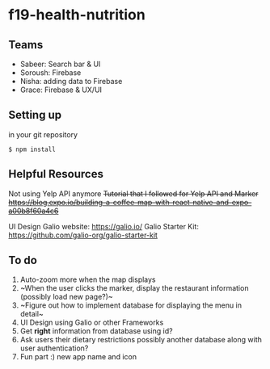 # f19-health-nutrition

## Teams
- Sabeer: Search bar & UI
- Soroush: Firebase
- Nisha: adding data to Firebase
- Grace: Firebase & UX/UI

## Setting up
in your git repository

```
$ npm install
```

## Helpful Resources
Not using Yelp API anymore
~~Tutorial that I followed for Yelp API and Marker
https://blog.expo.io/building-a-coffee-map-with-react-native-and-expo-a00b8f60a4c6~~

UI Design
Galio website: https://galio.io/
Galio Starter Kit: https://github.com/galio-org/galio-starter-kit

## To do
1. Auto-zoom more when the map displays
2. ~When the user clicks the marker, display the restaurant information (possibly load new page?)~
3. ~Figure out how to implement database for displaying the menu in detail~
4. UI Design using Galio or other Frameworks
5. Get **right** information from database using id?
6. Ask users their dietary restrictions possibly another database along with user authentication?
7. Fun part :) new app name and icon

